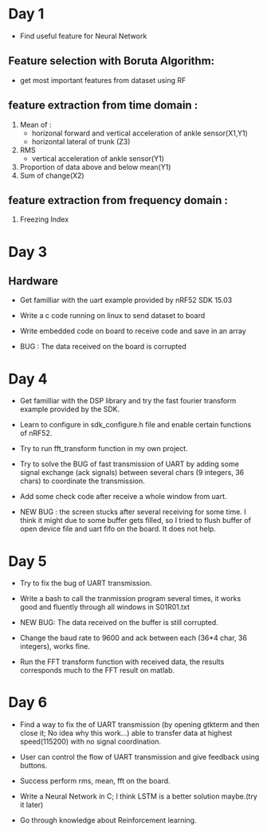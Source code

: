 # Day 1
* Find useful feature for Neural Network
## Feature selection with Boruta Algorithm:
* get most important features from dataset using RF

## feature extraction from time domain :
1. Mean of : 
	* horizonal forward and vertical acceleration of ankle sensor(X1,Y1)
	* horizontal lateral of trunk (Z3)
2. RMS
	* vertical acceleration of ankle sensor(Y1)
3. Proportion of data above and below mean(Y1)
4. Sum of change(X2)

## feature extraction from frequency domain :

1. Freezing Index

# Day 3

## Hardware 

* Get familliar with the uart example provided by nRF52 SDK 15.03

* Write a c code running on linux to send dataset to board

* Write embedded code on board to receive code and save in an array

* BUG : The data received on the board is corrupted

# Day 4

* Get familliar with the DSP library and try the fast fourier transform example provided by the SDK. 

* Learn to configure in sdk_configure.h file and enable certain functions of nRF52.

* Try to run fft_transform function in my own project.

* Try to solve the BUG of fast transmission of UART by adding some signal exchange (ack signals) between several chars (9 integers, 36 chars) to coordinate the transmission.

* Add some check code after receive a whole window from uart.

* NEW BUG : the screen stucks after several receiving for some time. I think it might due to some buffer gets filled, so I tried to flush buffer of open device file and uart fifo on the board. It does not help.


# Day 5

* Try to fix the bug of UART transmission.

* Write a bash to call the tranmission program several times, it works good and fluently through all windows in S01R01.txt

* NEW BUG: The data received on the buffer is still corrupted. 

* Change the baud rate to 9600 and ack between each (36*4 char, 36 integers), works fine.

* Run the FFT transform function with received data, the results corresponds much to the FFT result on matlab.


# Day 6

* Find a way to fix the of UART transmission (by opening gtkterm and then close it; No idea why this work...) able to transfer data at highest speed(115200) with no signal coordination.

* User can control the flow of UART transmission and give feedback using buttons.

* Success perform rms, mean, fft on the board.

* Write a Neural Network in C; I think LSTM is a better solution maybe.(try it later) 

* Go through knowledge about Reinforcement learning.

